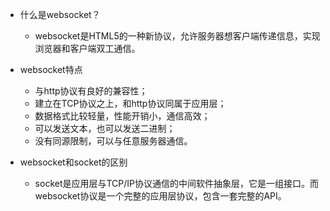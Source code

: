 - 什么是websocket？
    - websocket是HTML5的一种新协议，允许服务器想客户端传递信息，实现浏览器和客户端双工通信。
- websocket特点
    - 与http协议有良好的兼容性；
    - 建立在TCP协议之上，和http协议同属于应用层；
    - 数据格式比较轻量，性能开销小，通信高效；
    - 可以发送文本，也可以发送二进制；
    - 没有同源限制，可以与任意服务器通信。

- websocket和socket的区别
    - socket是应用层与TCP/IP协议通信的中间软件抽象层，它是一组接口。而websocket协议是一个完整的应用层协议，包含一套完整的API。